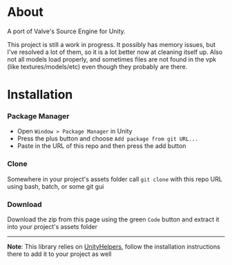 # About
A port of Valve's Source Engine for Unity.

This project is still a work in progress. It possibly has memory issues, but I've resolved a lot of them,
so it is a lot better now at cleaning itself up. Also not all models load properly, and sometimes files are not
found in the vpk (like textures/models/etc) even though they probably are there.

# Installation
### Package Manager
- Open `Window > Package Manager` in Unity
- Press the plus button and choose `Add package from git URL...`
- Paste in the URL of this repo and then press the add button
### Clone
Somewhere in your project's assets folder call `git clone` with this repo URL using bash, batch, or some git gui
### Download
Download the zip from this page using the green `Code` button and extract it into your project's assets folder

***
__Note__: This library relies on [UnityHelpers](https://github.com/oxters168/UnityHelpers), follow the installation instructions there to add it to your project as well
